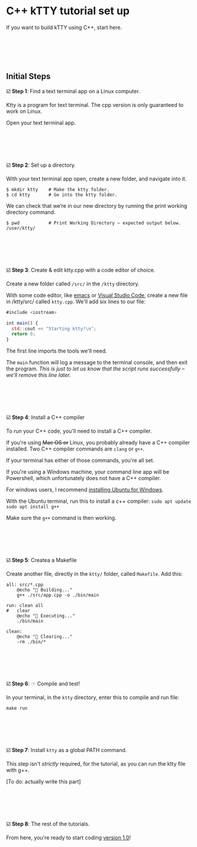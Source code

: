#  C++ kTTY tutorial set up

If you want to build kTTY using C++, start here.

<br/><br/><br/><br/>



##  Initial Steps

☑️ **Step 1**: Find a text terminal app on a Linux computer.   

Ktty is a program for text terminal.  The cpp version is only guaranteed to work on Linux. 

Open your text terminal app.

<br/><br/><br/><br/>


☑️ **Step 2**: Set up a directory.  

With your text terminal app open, create a new folder, and navigate into it. 

```shell
$ mkdir ktty    # Make the ktty folder.
$ cd ktty       # Go into the ktty folder.
```

We can check that we’re in our new directory 
by running the print working directory command. 

```shell
$ pwd           # Print Working Directory – expected output below.
/user/ktty/     
```


<br/><br/><br/><br/>


☑️ **Step 3**: Create & edit ktty.cpp with a code editor of choice.

Create a new folder called  `/src/` in the `/ktty` directory.

With some code editor, like [emacs](https://www.gnu.org/software/emacs/) or [Visual Studio Code](https://code.visualstudio.com/), create a new file in /ktty/src/ called `ktty.cpp`.
We'll add six lines to our file:

```js
#include <iostream>

int main() {
  std::cout << "Starting ktty!\n";
  return 0;
} 
```

The first line imports the tools we'll need.

The `main` function will log a message to the terminal console, and then exit the program.
*This is just to let us know that the script runs successfully – we’ll remove this line later.*

<br/><br/><br/><br/>



☑️ **Step 4**: Install a C++ compiler

To run your C++ code, you'll need to install a C++ compiler. 

If you're using ~~Mac OS or~~ Linux, you probably already have a C++ compiler installed. 
Two C++ compiler commands are `clang` or `g++`.  

If your terminal has either of those commands, you're all set. 

If you're using a Windows machine, your command line app will be Powershell, 
which unfortunately does not have a C++ compiler. 

For windows users, I recommend [installing Ubuntu for Windows](https://ubuntu.com/tutorials/install-ubuntu-on-wsl2-on-windows-10#3-download-ubuntu). 

With the Ubuntu terminal, run this to install a c++ compiler:
`sudo apt update`
`sudo apt install g++`

Make sure the `g++` command is then working. 

<br/><br/><br/><br/>



☑️ **Step 5**: Createa a Makefile

Create another file, directly in the `ktty/` folder, called `Makefile`. Add this: 

```
all: src/*.cpp
	@echo "🚧 Building..."
	g++ ./src/app.cpp -o ./bin/main

run: clean all
#	clear
	@echo "🚀 Executing..."
	./bin/main

clean:
	@echo "🧹 Clearing..."
	-rm ./bin/*
```

<br/><br/><br/><br/>



☑️ **Step 6**: ☞ Compile and test!

In your terminal, in the `ktty` directory, enter this to compile and run file: 

`make run`

<br/><br/><br/><br/>



☑️ **Step 7**: Install `ktty` as a global PATH command.


This step isn't *strictly* required, for the tutorial, as you can run the ktty file with g++.  

[To do: actually write this part]

<br/><br/><br/><br/>




☑️ **Step 8**: The rest of the tutorials.

From here, you're ready to start coding [version 1.0](https://github.com/rooftop-media/ktty-tutorial/blob/main/cpp/version1.0/tutorial.md)!
